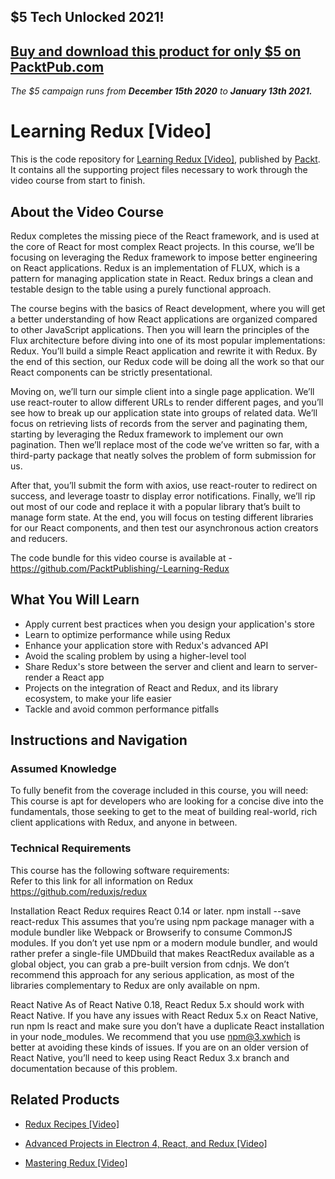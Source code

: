 ## $5 Tech Unlocked 2021!
[Buy and download this product for only $5 on PacktPub.com](https://www.packtpub.com/)
-----
*The $5 campaign         runs from __December 15th 2020__ to __January 13th 2021.__*

# Learning Redux [Video]
This is the code repository for [Learning Redux [Video]](https://www.packtpub.com/web-development/learning-redux-video?utm_source=github&utm_medium=repository&utm_campaign=9781787125810), published by [Packt](https://www.packtpub.com/?utm_source=github). It contains all the supporting project files necessary to work through the video course from start to finish.
## About the Video Course
Redux completes the missing piece of the React framework, and is used at the core of React for most complex React projects. In this course, we’ll be focusing on leveraging the Redux framework to impose better engineering on React applications. Redux is an implementation of FLUX, which is a pattern for managing application state in React. Redux brings a clean and testable design to the table using a purely functional approach.

The course begins with the basics of React development, where you will get a better understanding of how React applications are organized compared to other JavaScript applications. Then you will learn the principles of the Flux architecture before diving into one of its most popular implementations: Redux. You’ll build a simple React application and rewrite it with Redux. By the end of this section, our Redux code will be doing all the work so that our React components can be strictly presentational. 

Moving on, we’ll turn our simple client into a single page application. We’ll use react-router to allow different URLs to render different pages, and you’ll see how to break up our application state into groups of related data. We’ll focus on retrieving lists of records from the server and paginating them, starting by leveraging the Redux framework to implement our own pagination. Then we’ll replace most of the code we’ve written so far, with a third-party package that neatly solves the problem of form submission for us. 

After that, you’ll submit the form with axios, use react-router to redirect on success, and leverage toastr to display error notifications. Finally, we’ll rip out most of our code and replace it with a popular library that’s built to manage form state. At the end, you will focus on testing different libraries for our React components, and then test our asynchronous action creators and reducers.

The code bundle for this video course is available at - https://github.com/PacktPublishing/-Learning-Redux

<H2>What You Will Learn</H2>
<DIV class=book-info-will-learn-text>
<UL>
<LI>Apply current best practices when you design your application's store 
<LI>Learn to optimize performance while using Redux 
<LI>Enhance your application store with Redux's advanced API 
<LI>Avoid the scaling problem by using a higher-level tool 
<LI>Share Redux's store between the server and client and learn to server-render a React app 
<LI>Projects on the integration of React and Redux, and its library ecosystem, to make your life easier 
<LI>Tackle and avoid common performance pitfalls </LI></UL></DIV>

## Instructions and Navigation
### Assumed Knowledge
To fully benefit from the coverage included in this course, you will need:<br/>
This course is apt for developers who are looking for a concise dive into the fundamentals, those seeking to get to the meat of building real-world, rich client applications with Redux, and anyone in between.
### Technical Requirements
This course has the following software requirements:<br/>
Refer to this link for all information on Redux
https://github.com/reduxjs/redux

Installation
React Redux requires React 0.14 or later.
npm install --save react-redux
This assumes that you’re using npm package manager with a module bundler like Webpack or Browserify to consume CommonJS modules.
If you don’t yet use npm or a modern module bundler, and would rather prefer a single-file UMDbuild that makes ReactRedux available as a global object, you can grab a pre-built version from cdnjs. We don’t recommend this approach for any serious application, as most of the libraries complementary to Redux are only available on npm.

React Native
As of React Native 0.18, React Redux 5.x should work with React Native. If you have any issues with React Redux 5.x on React Native, run npm ls react and make sure you don’t have a duplicate React installation in your node_modules. We recommend that you use npm@3.xwhich is better at avoiding these kinds of issues.
If you are on an older version of React Native, you’ll need to keep using React Redux 3.x branch and documentation because of this problem.


## Related Products
* [Redux Recipes [Video]](https://www.packtpub.com/web-development/redux-recipes-video?utm_source=github&utm_medium=repository&utm_campaign=9781787282766)

* [Advanced Projects in Electron 4, React, and Redux [Video]](https://www.packtpub.com/application-development/advanced-projects-electron-4-react-and-redux-video?utm_source=github&utm_medium=repository&utm_campaign=9781789800517)

* [Mastering Redux [Video]](https://www.packtpub.com/application-development/mastering-redux-video?utm_source=github&utm_medium=repository&utm_campaign=9781789535839)

